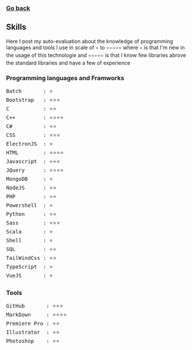 ### [Go back](https://github.com/jasiukiewicztymon)

## Skills

Here I post my auto-evaluation about the knowledge of programming languages and tools I use in scale of ```⭐️``` to ```⭐️⭐️⭐️⭐️⭐️``` where ```⭐️``` is that I'm new in the usage of this technologie and ```⭐️⭐️⭐️⭐️⭐️``` is that I know few libraries abrove the standard libraries and have a few of experience

### Programming languages and Framworks

<pre>
Batch       : ⭐️
Bootstrap   : ⭐️⭐️⭐️
C           : ⭐️⭐️ 
C++         : ⭐️⭐️⭐️⭐️ 
C#          : ⭐️⭐️
CSS         : ⭐️⭐️⭐️
ElectronJS  : ⭐️
HTML        : ⭐️⭐️⭐️⭐️
Javascript  : ⭐️⭐️⭐️
JQuery      : ⭐️⭐️⭐️⭐️
MongoDB     : ⭐️
NodeJS      : ⭐️⭐️
PHP         : ⭐️⭐️
Powershell  : ⭐️
Python      : ⭐️⭐️
Sass        : ⭐️⭐️⭐️
Scala       : ⭐️
Shell       : ⭐️
SQL         : ⭐️⭐️
TailWindCss : ⭐️⭐️
TypeScript  : ⭐️
VueJS       : ⭐️
</pre>

### Tools

<pre>
GitHub       : ⭐️⭐️⭐️
MarkDown     : ⭐️⭐️⭐️⭐️
Premiere Pro : ⭐️⭐️
Illustrator  : ⭐️⭐️
Photoshop    : ⭐️⭐️
</pre>
